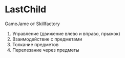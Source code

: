 # LastChild
 GameJame от Skillfactory

1) Управление (движение влево и вправо, прыжок)
2) Взаимодействие с предметами
3) Толкание предметов
4) Перелезание через предметы
